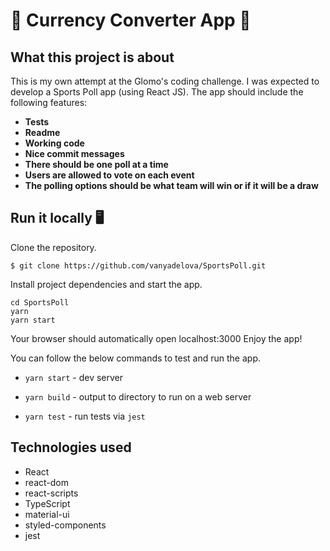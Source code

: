 # 💱  Currency Converter App 💱  

## What this project is about
This is my own attempt at the Glomo's coding challenge. I was expected to develop a Sports Poll app (using React JS). The app should include the following features:

- **Tests**
- **Readme**
- **Working code**
- **Nice commit messages**
- **There should be one poll at a time**
- **Users are allowed to vote on each event**
- **The polling options should be what team will win or if it will be a draw**


## Run it locally 🖥

Clone the repository.
```
$ git clone https://github.com/vanyadelova/SportsPoll.git
```
Install project dependencies and start the app.

```
cd SportsPoll
yarn
yarn start 
```

Your browser should automatically open localhost:3000 Enjoy the app!

You can follow the below commands to test and run the app.

- `yarn start` - dev server

- `yarn build` - output to directory to run on a web server

- `yarn test` - run tests via `jest`



## Technologies used

- React
- react-dom
- react-scripts
- TypeScript
- material-ui
- styled-components
- jest




